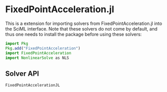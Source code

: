 # FixedPointAcceleration.jl

This is a extension for importing solvers from FixedPointAcceleration.jl into the SciML
interface. Note that these solvers do not come by default, and thus one needs to install
the package before using these solvers:

```julia
import Pkg
Pkg.add("FixedPointAcceleration")
import FixedPointAcceleration
import NonlinearSolve as NLS
```

## Solver API

```@docs
FixedPointAccelerationJL
```
